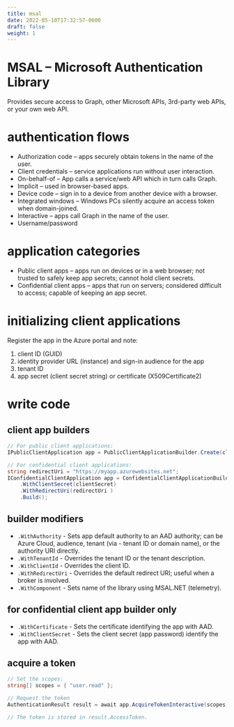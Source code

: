 ```yaml
---
title: msal
date: 2022-05-10T17:32:57-0600
draft: false
weight: 1
---
```


# MSAL – Microsoft Authentication Library
Provides secure access to Graph, other Microsoft APIs, 3rd-party web APIs, or your own web API.

# authentication flows
- Authorization code – apps securely obtain tokens in the name of the user.
- Client credentials – service applications run without user interaction.
- On-behalf-of – App calls a service/web API which in turn calls Graph.
- Implicit – used in browser-based apps.
- Device code – sign in to a device from another device with a browser.
- Integrated windows – Windows PCs silently acquire an access token when domain-joined.
- Interactive – apps call Graph in the name of the user.
- Username/password

# application categories
- Public client apps – apps run on devices or in a web browser; not trusted to safely keep app secrets; cannot hold client secrets.
- Confidential client apps – apps that run on servers; considered difficult to access; capable of keeping an app secret.

# initializing client applications
Register the app in the Azure portal and note:
1.  client ID (GUID)
2.  identity provider URL (instance) and sign-in audience for the app
3.  tenant ID
4.  app secret (client secret string) or certificate (X509Certificate2)

# write code
## client app builders
```cs
// For public client applications:
IPublicClientApplication app = PublicClientApplicationBuilder.Create(clientId).Build();

// For confidential client applications:
string redirectUri = "https://myapp.azurewebsites.net";
IConfidentialClientApplication app = ConfidentialClientApplicationBuilder.Create(clientId)
    .WithClientSecret(clientSecret)
    .WithRedirectUri(redirectUri )
    .Build();
```

## builder modifiers
- `.WithAuthority` - Sets app default authority to an AAD authority; can be Azure Cloud, audience, tenant (via - tenant ID or domain name), or the authority URI directly.
- `.WithTenantId` - Overrides the tenant ID or the tenant description.
- `.WithClientId` - Overrides the client ID.
- `.WithRedirectUri` - Overrides the default redirect URI; useful when a broker is involved.
- `.WithComponent` - Sets name of the library using MSAL.NET (telemetry).

## for confidential client app builder only
- `.WithCertificate` - Sets the certificate identifying the app with AAD.
- `.WithClientSecret` - Sets the client secret (app password) identify the app with AAD.

## acquire a token
```cs
// Set the scopes:
string[] scopes = { "user.read" };

// Request the token
AuthenticationResult result = await app.AcquireTokenInteractive(scopes).ExecuteAsync();

// The token is stored in result.AccessToken.
```

